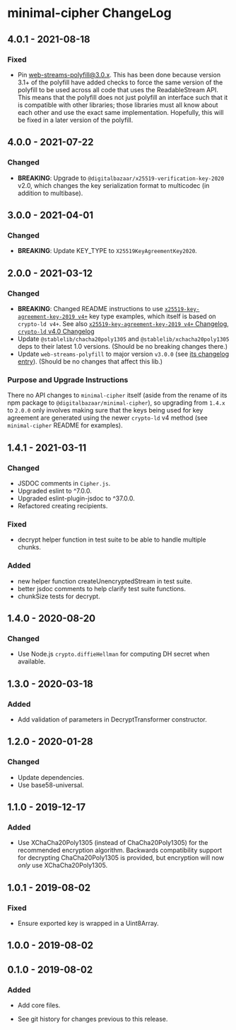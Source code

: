 # minimal-cipher ChangeLog

## 4.0.1 - 2021-08-18

### Fixed
- Pin web-streams-polyfill@3.0.x. This has been done because version 3.1+ of the
  polyfill have added checks to force the same version of the polyfill to be used
  across all code that uses the ReadableStream API. This means that the polyfill
  does not just polyfill an interface such that it is compatible with other
  libraries; those libraries must all know about each other and use the exact
  same implementation. Hopefully, this will be fixed in a later version of the
  polyfill.

## 4.0.0 - 2021-07-22

### Changed
- **BREAKING**: Upgrade to `@digitalbazaar/x25519-verification-key-2020` v2.0,
  which changes the key serialization format to multicodec (in addition to multibase).

## 3.0.0 - 2021-04-01

### Changed
- **BREAKING**: Update KEY_TYPE to `X25519KeyAgreementKey2020`.

## 2.0.0 - 2021-03-12

### Changed
- **BREAKING**: Changed README instructions to use
  [`x25519-key-agreement-key-2019 v4+`](https://github.com/digitalbazaar/x25519-key-agreement-key-2019)
  key type examples, which itself is based on `crypto-ld v4+`.
  See also [`x25519-key-agreement-key-2019 v4+` Changelog](https://github.com/digitalbazaar/x25519-key-agreement-key-2019/blob/master/CHANGELOG.md#400---2021-03-11),
  [`crypto-ld` v4.0 Changelog](https://github.com/digitalbazaar/crypto-ld/blob/master/CHANGELOG.md#400---2020-08-01)
- Update `@stablelib/chacha20poly1305` and `@stablelib/xchacha20poly1305` deps
  to their latest 1.0 versions. (Should be no breaking changes there.)
- Update `web-streams-polyfill` to major version `v3.0.0`
  (see [its changelog entry](https://github.com/MattiasBuelens/web-streams-polyfill/blob/master/CHANGELOG.md#v300-2020-07-20)).
  (Should be no changes that affect this lib.)

### Purpose and Upgrade Instructions
There no API changes to `minimal-cipher` itself (aside from the rename of its
npm package to `@digitalbazaar/minimal-cipher`), so upgrading from `1.4.x` to
`2.0.0` only involves making sure that the keys being used for key agreement
are generated using the newer `crypto-ld` v4 method (see `minimal-cipher` README
for examples).

## 1.4.1 - 2021-03-11
### Changed
- JSDOC comments in `Cipher.js`.
- Upgraded eslint to ^7.0.0.
- Upgraded eslint-plugin-jsdoc to ^37.0.0.
- Refactored creating recipients.

### Fixed
- decrypt helper function in test suite to be able to handle multiple chunks.

### Added
- new helper function createUnencryptedStream in test suite.
- better jsdoc comments to help clarify test suite functions.
- chunkSize tests for decrypt.

## 1.4.0 - 2020-08-20

### Changed
- Use Node.js `crypto.diffieHellman` for computing DH secret when available.

## 1.3.0 - 2020-03-18

### Added
- Add validation of parameters in DecryptTransformer constructor.

## 1.2.0 - 2020-01-28

### Changed
- Update dependencies.
- Use base58-universal.

## 1.1.0 - 2019-12-17

### Added
- Use XChaCha20Poly1305 (instead of ChaCha20Poly1305) for the
  recommended encryption algorithm. Backwards compatibility support
  for decrypting ChaCha20Poly1305 is provided, but encryption will
  now *only* use XChaCha20Poly1305.

## 1.0.1 - 2019-08-02

### Fixed
- Ensure exported key is wrapped in a Uint8Array.

## 1.0.0 - 2019-08-02

## 0.1.0 - 2019-08-02

### Added
- Add core files.

- See git history for changes previous to this release.

